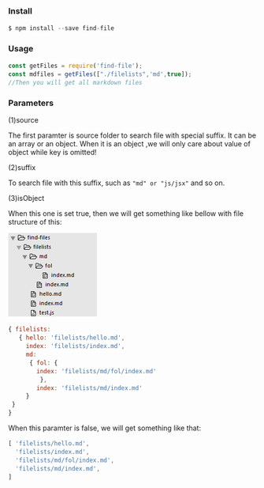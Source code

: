 ### Install
```js
$ npm install --save find-file
```
### Usage
```js
const getFiles = require('find-file');
const mdfiles = getFiles(["./filelists",'md',true]);
//Then you will get all markdown files
```
### Parameters
(1)source

The first paramter is source folder to search  file with special suffix. It can be an array or an object. When it is an object ,we will only care about value of object while key is omitted!

(2)suffix

To search file with this suffix, such as `"md" or "js/jsx"` and so on.

(3)isObject

When this one is set true, then we will get something like bellow with file structure of this:

![](./file.PNG)

```js
{ filelists:
   { hello: 'filelists/hello.md',
     index: 'filelists/index.md',
     md:
      { fol: { 
        index: 'filelists/md/fol/index.md'
         },
        index: 'filelists/md/index.md' 
     }
 }
}
```
 When this paramter is false, we will get something like that:
```js
[ 'filelists/hello.md',
  'filelists/index.md',
  'filelists/md/fol/index.md',
  'filelists/md/index.md',
]
```



